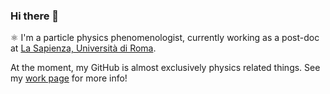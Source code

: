 ### Hi there 👋

⚛️ I'm a particle physics phenomenologist, currently working as a post-doc at [La Sapienza, Università di Roma](https://www.phys.uniroma1.it/fisica/).

At the moment, my GitHub is almost exclusively physics related things.
See my [work page](https://www.roma1.infn.it/~kirkmatt/) for more info!

<!--
**MJKirk/MJKirk** is a ✨ _special_ ✨ repository because its `README.md` (this file) appears on your GitHub profile.

Here are some ideas to get you started:

- 🔭 I’m currently working on ...
- 🌱 I’m currently learning ...
- 👯 I’m looking to collaborate on ...
- 🤔 I’m looking for help with ...
- 💬 Ask me about ...
- 📫 How to reach me: ...
- 😄 Pronouns: ...
- ⚡ Fun fact: ...
-->
